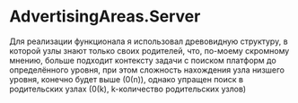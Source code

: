 # AdvertisingAreas.Server

Для реализации функционала я использовал древовидную структуру, в которой узлы знают только своих родителей, что, по-моему скромному мнению, больше подходит контексту задачи с поиском платформ до определённого уровня, при этом сложность нахождения узла низшего уровня, конечно будет выше (0(n)), однако упращен поиск в родительских узлах (0(k), k-количество родительских узлов)
